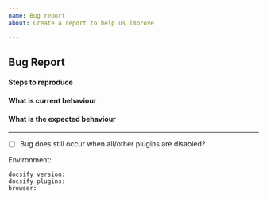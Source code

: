 ```yaml
---
name: Bug report
about: Create a report to help us improve

---
```

<!-- Please don't delete this template or we'll close your issue -->
<!-- Please use English language -->
<!-- Before creating an issue please make sure you are using the latest version of Docsify. -->
<!-- Please ask questions on StackOverflow: https://stackoverflow.com/questions/ask?tags=docsify -->

## Bug Report

#### Steps to reproduce



#### What is current behaviour



#### What is the expected behaviour

---

- [ ] Bug does still occur when all/other plugins are disabled?

<!-- Please type in your environment -->
Environment:

```
docsify version: 
docsify plugins: 
browser: 
```

<!-- Love docsify? Please consider supporting our collective:
👉  https://opencollective.com/docsify/donate -->